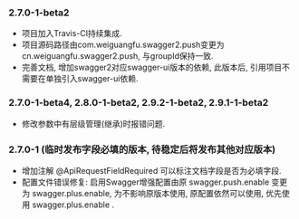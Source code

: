 ### 2.7.0-1-beta2
* 项目加入Travis-CI持续集成.
* 项目源码路径由com.weiguangfu.swagger2.push变更为cn.weiguangfu.swagger2.push, 与groupId保持一致.
* 完善文档, 增加swagger2对应swagger-ui版本的依赖, 此版本后, 引用项目不需要在单独引入swagger-ui依赖.

### 2.7.0-1-beta4, 2.8.0-1-beta2, 2.9.2-1-beta2, 2.9.1-1-beta2
* 修改参数中有层级管理(继承)时报错问题.

### 2.7.0-1 (临时发布字段必填的版本, 待稳定后将发布其他对应版本)
* 增加注解 @ApiRequestFieldRequired 可以标注文档字段是否为必填字段.
* 配置文件错误修复: 启用Swagger增强配置由原 swagger.push.enable 变更为 swagger.plus.enable, 为不影响原版本使用, 原配置依然可以使用, 优先使用 swagger.plus.enable .

